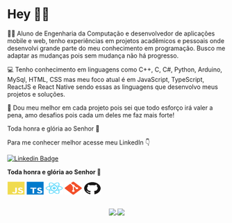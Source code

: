 # Hey 👋😄
 
🙋‍♂️ Aluno de Engenharia da Computação e desenvolvedor de aplicações mobile e web, tenho experiências em projetos acadêmicos e pessoais onde desenvolvi grande parte do meu conhecimento em programação. Busco me adaptar as mudanças pois sem mudança não há progresso.

💻 Tenho conhecimento em linguagens como C++, C, C#, Python, Arduino, MySql, HTML, CSS mas meu foco atual é em JavaScript, TypeScript, ReactJS e React Native sendo essas as linguagens que desenvolvo meus projetos e soluções.

💪 Dou meu melhor em cada projeto pois sei que todo esforço irá valer a pena, amo desafios pois cada um deles me faz mais forte!

Toda honra e glória ao Senhor 🙏

Para me conhecer melhor acesse meu LinkedIn 👇

[![Linkedin Badge](https://img.shields.io/badge/-Marcos%20Gabriel-009FFD?style=flat-square&logo=Linkedin&logoColor=white&link=https://www.linkedin.com/in/marcos-gabriel-costa-pinto-4879b81ab/)](https://www.linkedin.com/in/marcos-gabriel-costa-pinto-4879b81ab/) 

**Toda honra e glória ao Senhor 🙏**

<div style="display: inline_block">
 <img align="center" alt="Js" height="30" width="40" src="https://raw.githubusercontent.com/devicons/devicon/master/icons/javascript/javascript-plain.svg">
 <img align="center" alt="Ts" height="30" width="40" src="https://raw.githubusercontent.com/devicons/devicon/master/icons/typescript/typescript-plain.svg">
 <img align="center" alt="React" height="30" width="40" src="https://raw.githubusercontent.com/devicons/devicon/master/icons/react/react-original.svg">
 <img align="center" alt="Git" height="30" width="40" src="https://raw.githubusercontent.com/devicons/devicon/master/icons/git/git-original.svg">
 <img align="center" alt="Github" height="30" width="40" src="https://raw.githubusercontent.com/devicons/devicon/master/icons/github/github-original.svg">
</div>

##

<p align="center">
  <a href="https://github.com/anuraghazra/github-readme-stats">
    <img
      align="center"
      src="https://github-readme-stats.vercel.app/api/top-langs/?username=cromaa&layout=compact"
    />
  </a>
  <a href="https://github.com/anuraghazra/github-readme-stats">
    <img
      align="center"
      height="165"
      src="https://github-readme-stats.vercel.app/api?username=cromaa&count_private=true&show_icons=true&custom_title=Github%20Status&hide=issues"
    />
  </a>
</p>
